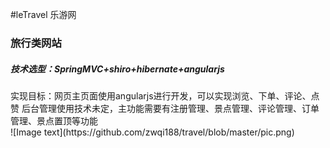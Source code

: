 #leTravel 乐游网 <br/>
<h3>旅行类网站</h3>
<h5>技术选型：SpringMVC+shiro+hibernate+angularjs</h5>
实现目标：网页主页面使用angularjs进行开发，可以实现浏览、下单、评论、点赞
后台管理使用技术未定，主功能需要有注册管理、景点管理、评论管理、订单管理、景点置顶等功能
</br>
![Image text](https://github.com/zwqi188/travel/blob/master/pic.png)